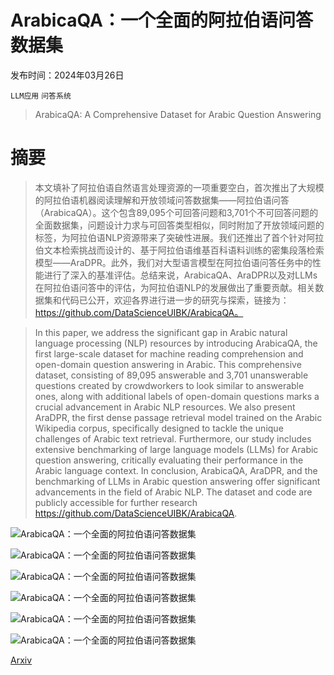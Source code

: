 # ArabicaQA：一个全面的阿拉伯语问答数据集

发布时间：2024年03月26日

`LLM应用` `问答系统`

> ArabicaQA: A Comprehensive Dataset for Arabic Question Answering

# 摘要

> 本文填补了阿拉伯语自然语言处理资源的一项重要空白，首次推出了大规模的阿拉伯语机器阅读理解和开放领域问答数据集——阿拉伯语问答（ArabicaQA）。这个包含89,095个可回答问题和3,701个不可回答问题的全面数据集，问题设计力求与可回答类型相似，同时附加了开放领域问题的标签，为阿拉伯语NLP资源带来了突破性进展。我们还推出了首个针对阿拉伯文本检索挑战而设计的、基于阿拉伯语维基百科语料训练的密集段落检索模型——AraDPR。此外，我们对大型语言模型在阿拉伯语问答任务中的性能进行了深入的基准评估。总结来说，ArabicaQA、AraDPR以及对LLMs在阿拉伯语问答中的评估，为阿拉伯语NLP的发展做出了重要贡献。相关数据集和代码已公开，欢迎各界进行进一步的研究与探索，链接为：https://github.com/DataScienceUIBK/ArabicaQA。

> In this paper, we address the significant gap in Arabic natural language processing (NLP) resources by introducing ArabicaQA, the first large-scale dataset for machine reading comprehension and open-domain question answering in Arabic. This comprehensive dataset, consisting of 89,095 answerable and 3,701 unanswerable questions created by crowdworkers to look similar to answerable ones, along with additional labels of open-domain questions marks a crucial advancement in Arabic NLP resources. We also present AraDPR, the first dense passage retrieval model trained on the Arabic Wikipedia corpus, specifically designed to tackle the unique challenges of Arabic text retrieval. Furthermore, our study includes extensive benchmarking of large language models (LLMs) for Arabic question answering, critically evaluating their performance in the Arabic language context. In conclusion, ArabicaQA, AraDPR, and the benchmarking of LLMs in Arabic question answering offer significant advancements in the field of Arabic NLP. The dataset and code are publicly accessible for further research https://github.com/DataScienceUIBK/ArabicaQA.

![ArabicaQA：一个全面的阿拉伯语问答数据集](../../../paper_images/2403.17848/exampleqa.png)

![ArabicaQA：一个全面的阿拉伯语问答数据集](../../../paper_images/2403.17848/workflowqa.png)

![ArabicaQA：一个全面的阿拉伯语问答数据集](../../../paper_images/2403.17848/pie_charts.jpg)

![ArabicaQA：一个全面的阿拉伯语问答数据集](../../../paper_images/2403.17848/trigram.png)

![ArabicaQA：一个全面的阿拉伯语问答数据集](../../../paper_images/2403.17848/bm25_question_difficulty.png)

![ArabicaQA：一个全面的阿拉伯语问答数据集](../../../paper_images/2403.17848/exampleprompt.png)

[Arxiv](https://arxiv.org/abs/2403.17848)
